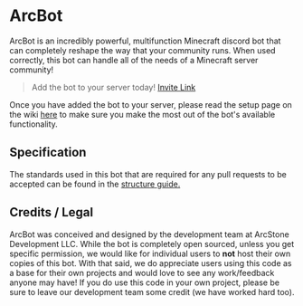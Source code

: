 # ArcBot
ArcBot is an incredibly powerful, multifunction Minecraft discord bot that can completely reshape the way that your 
community runs. When used correctly, this bot can handle all of the needs of a Minecraft server community! 

> Add the bot to your server today! 
[Invite Link](https://discordapp.com/oauth2/authorize?client_id=422934237117677578&permissions=8&scope=bot)

Once you have added the bot to your server, please read the setup page on the wiki 
[here](https://github.com/ArcStoneDevelopment/ArcBot/wiki/Setting-Up-Your-ArcBot) to make sure you make the most out of 
the bot's available functionality.

## Specification
The standards used in this bot that are required for any pull requests to be accepted can be found in the 
[structure guide.](https://github.com/ArcStoneDevelopment/ArcBot/wiki/Structure-Guide)

## Credits / Legal
ArcBot was conceived and designed by the development team at ArcStone Development LLC. While the bot is completely open
sourced, unless you get specific permission, we would like for individual users to __not__ host their own copies of this
bot. With that said, we do appreciate users using this code as a base for their own projects and would love to see any 
work/feedback anyone may have! If you do use this code in your own project, please be sure to leave our development team
some credit (we have worked hard too).